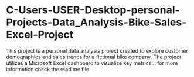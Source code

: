 # C-Users-USER-Desktop-personal-Projects-Data_Analysis-Bike-Sales-Excel-Project
This project is a personal data analysis project created to explore customer demographics and sales trends for a fictional bike company.
The project utilizes a Microsoft Excel dashboard to visualize key metrics...
for more information check the read me file 
